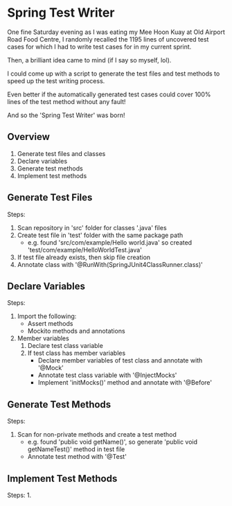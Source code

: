 # Spring Test Writer

One fine Saturday evening as I was eating my Mee Hoon Kuay at Old Airport Road Food Centre, I randomly recalled the 1195 lines of uncovered test cases for which I had to write test cases for in my current sprint.

Then, a brilliant idea came to mind (if I say so myself, lol).

I could come up with a script to generate the test files and test methods to speed up the test writing process.

Even better if the automatically generated test cases could cover 100% lines of the test method without any fault!

And so the 'Spring Test Writer' was born!

## Overview

1. Generate test files and classes
1. Declare variables
1. Generate test methods
1. Implement test methods

## Generate Test Files

Steps:
1. Scan repository in 'src' folder for classes '.java' files
1. Create test file in 'test' folder with the same package path
    - e.g. found 'src/com/example/Hello world.java' so created 'test/com/example/HelloWorldTest.java'
1. If test file already exists, then skip file creation
1. Annotate class with '@RunWith(SpringJUnit4ClassRunner.class)'

## Declare Variables

Steps:
1. Import the following:
    - Assert methods
    - Mockito methods and annotations
1. Member variables
    1. Declare test class variable
    1. If test class has member variables
        - Declare member variables of test class and annotate with '@Mock'
        - Annotate test class variable with '@InjectMocks'
        - Implement 'initMocks()' method and annotate with '@Before'

## Generate Test Methods

Steps:
1. Scan for non-private methods and create a test method
    - e.g. found 'public void getName()', so generate 'public void getNameTest()' method in test file
    - Annotate test method with '@Test'

## Implement Test Methods

Steps:
1. 